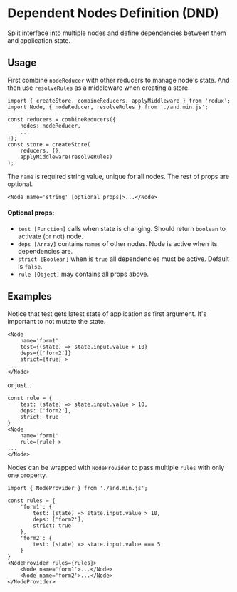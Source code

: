 # Dependent Nodes Definition (DND)

Split interface into multiple nodes and define dependencies between them and application state.

## Usage

First combine `nodeReducer` with other reducers to manage node's state. And then use `resolveRules` as a middleware when creating a store.

```
import { createStore, combineReducers, applyMiddleware } from 'redux';
import Node, { nodeReducer, resolveRules } from './and.min.js';

const reducers = combineReducers({
    nodes: nodeReducer,
    ...
});
const store = createStore(
    reducers, {},
    applyMiddleware(resolveRules)
);
```

The `name` is required string value, unique for all nodes. The rest of props are optional.

```
<Node name='string' [optional props]>...</Node>
```

#### Optional props:

- `test [Function]` calls when state is changing. Should return `boolean` to activate (or not) node.
- `deps [Array]` contains `names` of other nodes. Node is active when its dependencies are.
- `strict [Boolean]` when is `true` all dependencies must be active. Default is `false`.
- `rule [Object]` may contains all props above.

## Examples

Notice that test gets latest state of application as first argument. It's important to not mutate the state.

```
<Node
    name='form1'
    test={(state) => state.input.value > 10}
    deps={['form2']}
    strict={true} >
...
</Node>
```

or just...

```
const rule = {
    test: (state) => state.input.value > 10,
    deps: ['form2'],
    strict: true
}
<Node
    name='form1'
    rule={rule} >
...
</Node>
```

Nodes can be wrapped with `NodeProvider` to pass multiple `rules` with only one property.

```
import { NodeProvider } from './and.min.js';

const rules = {
    'form1': {
        test: (state) => state.input.value > 10,
        deps: ['form2'],
        strict: true
    },
    'form2': {
        test: (state) => state.input.value === 5
    }
}
<NodeProvider rules={rules}>
    <Node name='form1'>...</Node>
    <Node name='form2'>...</Node>
</NodeProvider>
```
